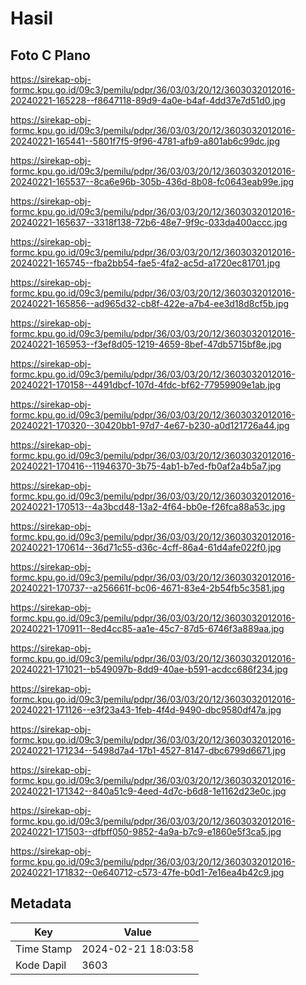 # Hasil

## Foto C Plano

https://sirekap-obj-formc.kpu.go.id/09c3/pemilu/pdpr/36/03/03/20/12/3603032012016-20240221-165228--f8647118-89d9-4a0e-b4af-4dd37e7d51d0.jpg

https://sirekap-obj-formc.kpu.go.id/09c3/pemilu/pdpr/36/03/03/20/12/3603032012016-20240221-165441--5801f7f5-9f96-4781-afb9-a801ab6c99dc.jpg

https://sirekap-obj-formc.kpu.go.id/09c3/pemilu/pdpr/36/03/03/20/12/3603032012016-20240221-165537--8ca6e96b-305b-436d-8b08-fc0643eab99e.jpg

https://sirekap-obj-formc.kpu.go.id/09c3/pemilu/pdpr/36/03/03/20/12/3603032012016-20240221-165637--3318f138-72b6-48e7-9f9c-033da400accc.jpg

https://sirekap-obj-formc.kpu.go.id/09c3/pemilu/pdpr/36/03/03/20/12/3603032012016-20240221-165745--fba2bb54-fae5-4fa2-ac5d-a1720ec81701.jpg

https://sirekap-obj-formc.kpu.go.id/09c3/pemilu/pdpr/36/03/03/20/12/3603032012016-20240221-165856--ad965d32-cb8f-422e-a7b4-ee3d18d8cf5b.jpg

https://sirekap-obj-formc.kpu.go.id/09c3/pemilu/pdpr/36/03/03/20/12/3603032012016-20240221-165953--f3ef8d05-1219-4659-8bef-47db5715bf8e.jpg

https://sirekap-obj-formc.kpu.go.id/09c3/pemilu/pdpr/36/03/03/20/12/3603032012016-20240221-170158--4491dbcf-107d-4fdc-bf62-77959909e1ab.jpg

https://sirekap-obj-formc.kpu.go.id/09c3/pemilu/pdpr/36/03/03/20/12/3603032012016-20240221-170320--30420bb1-97d7-4e67-b230-a0d121726a44.jpg

https://sirekap-obj-formc.kpu.go.id/09c3/pemilu/pdpr/36/03/03/20/12/3603032012016-20240221-170416--11946370-3b75-4ab1-b7ed-fb0af2a4b5a7.jpg

https://sirekap-obj-formc.kpu.go.id/09c3/pemilu/pdpr/36/03/03/20/12/3603032012016-20240221-170513--4a3bcd48-13a2-4f64-bb0e-f26fca88a53c.jpg

https://sirekap-obj-formc.kpu.go.id/09c3/pemilu/pdpr/36/03/03/20/12/3603032012016-20240221-170614--36d71c55-d36c-4cff-86a4-61d4afe022f0.jpg

https://sirekap-obj-formc.kpu.go.id/09c3/pemilu/pdpr/36/03/03/20/12/3603032012016-20240221-170737--a256661f-bc06-4671-83e4-2b54fb5c3581.jpg

https://sirekap-obj-formc.kpu.go.id/09c3/pemilu/pdpr/36/03/03/20/12/3603032012016-20240221-170911--8ed4cc85-aa1e-45c7-87d5-6746f3a889aa.jpg

https://sirekap-obj-formc.kpu.go.id/09c3/pemilu/pdpr/36/03/03/20/12/3603032012016-20240221-171021--b549097b-8dd9-40ae-b591-acdcc686f234.jpg

https://sirekap-obj-formc.kpu.go.id/09c3/pemilu/pdpr/36/03/03/20/12/3603032012016-20240221-171126--e3f23a43-1feb-4f4d-9490-dbc9580df47a.jpg

https://sirekap-obj-formc.kpu.go.id/09c3/pemilu/pdpr/36/03/03/20/12/3603032012016-20240221-171234--5498d7a4-17b1-4527-8147-dbc6799d6671.jpg

https://sirekap-obj-formc.kpu.go.id/09c3/pemilu/pdpr/36/03/03/20/12/3603032012016-20240221-171342--840a51c9-4eed-4d7c-b6d8-1e1162d23e0c.jpg

https://sirekap-obj-formc.kpu.go.id/09c3/pemilu/pdpr/36/03/03/20/12/3603032012016-20240221-171503--dfbff050-9852-4a9a-b7c9-e1860e5f3ca5.jpg

https://sirekap-obj-formc.kpu.go.id/09c3/pemilu/pdpr/36/03/03/20/12/3603032012016-20240221-171832--0e640712-c573-47fe-b0d1-7e16ea4b42c9.jpg


## Metadata

| Key        | Value               |
| ---------- | ------------------- |
| Time Stamp | 2024-02-21 18:03:58 |
| Kode Dapil | 3603                |



